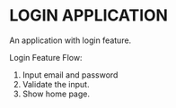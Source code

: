 # LOGIN APPLICATION
An application with login feature.

Login Feature Flow:
1. Input email and password
2. Validate the input.
3. Show home page.
